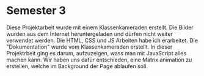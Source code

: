 # Semester 3


Diese Projektarbeit wurde mit einem Klassenkameraden erstellt. Die Bilder wurden aus dem Internet heruntergeladen und dürfen nicht weiter verwendet werden.
Die HTML, CSS und JS Arbeiten habe ich erarbeitet. Die "Dokumentation" wurde vom Klassenkameraden erstellt.
In dieser Projektrbeit ging es darum, aufzuzeigen, wass man mit JavaScript alles machen kann. Wir haben uns dafür entschieden, eine Matrix animation zu erstellen, welche im Background der Page ablaufen soll.
